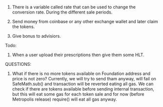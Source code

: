 1. There is a variable called rate that can be used to change the conversion rate. During the different sale periods.

2. Send money from coinbase or any other exchange wallet and later claim the tokens.

3. Give bonus to advisiors.
               
Todo:
1. When a user upload their prescriptions then give them some HLT.

QUESTIONS:
1. What if there is no more tokens available on Foundation address and price is not zero?
Currently, we will try to send tham anyway, will fail on SafeMath.sub() and transaction will be reverted eating all gas.
We can check if there are tokens available before sending internal transaction, but this will eat some gas for each token sale and for now (before Metropolis release) require() will eat all gas anyway.